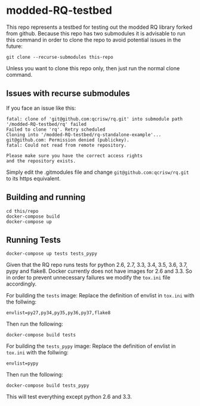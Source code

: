 # modded-RQ-testbed

This repo represents a testbed for testing out the modded RQ library forked from github.
Because this repo has two submodules it is advisable to run this command in order to clone the repo to avoid potential issues in the future:
```
git clone --recurse-submodules this-repo
```
Unless you want to clone this repo only, then just run the normal clone command.

## Issues with recurse submodules
If you face an issue like this:
```
fatal: clone of 'git@github.com:qcrisw/rq.git' into submodule path '/modded-RQ-testbed/rq' failed
Failed to clone 'rq'. Retry scheduled
Cloning into '/modded-RQ-testbed/rq-standalone-example'...
git@github.com: Permission denied (publickey).
fatal: Could not read from remote repository.

Please make sure you have the correct access rights
and the repository exists.

```

Simply edit the .gitmodules file and change `git@github.com:qcrisw/rq.git` to its https equivalent. 

## Building and running
```
cd this/repo
docker-compose build
docker-compose up
```

## Running Tests
```
docker-compose up tests tests_pypy
```
Given that the RQ repo runs tests for python 2.6, 2.7, 3.3, 3.4, 3.5, 3.6, 3.7, pypy and flake8. Docker currently does not have images for 2.6 and 3.3. So in order to prevent unnecessary failures we modify the `tox.ini`  file accordingly. 

For building the `tests` image:
Replace the definition of envlist in `tox.ini` with the follwing:
```
envlist=py27,py34,py35,py36,py37,flake8
```
Then run the following:
```
docker-compose build tests
```

For building the `tests_pypy` image:
Replace the definition of envlist in `tox.ini` with the follwing:
```
envlist=pypy
```
Then run the following:
```
docker-compose build tests_pypy
```
This will test everything except python 2.6 and 3.3. 
